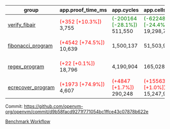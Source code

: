 | group | app.proof_time_ms | app.cycles | app.cells_used | leaf.proof_time_ms | leaf.cycles | leaf.cells_used |
| -- | -- | -- | -- | -- | -- | -- |
| [verify_fibair](https://github.com/openvm-org/openvm/blob/benchmark-results/benchmarks-pr/1236/verify_fibair-d9b58facd9271f771054bc1ffce43c07878b622e.md) |<span style='color: red'>(+352 [+10.3%])</span> 3,755 | <span style='color: green'>(-200164 [-28.1%])</span> 511,550 | <span style='color: green'>(-6224894 [-24.4%])</span> 19,298,760 |- | - | - |
| [fibonacci_program](https://github.com/openvm-org/openvm/blob/benchmark-results/benchmarks-pr/1236/fibonacci-d9b58facd9271f771054bc1ffce43c07878b622e.md) |<span style='color: red'>(+4542 [+74.5%])</span> 10,639 |  1,500,137 |  51,503,940 |<span style='color: red'>(+26 [+0.2%])</span> 13,342 | <span style='color: green'>(-1277106 [-41.4%])</span> 1,807,359 | <span style='color: green'>(-37121437 [-33.5%])</span> 73,589,701 |
| [regex_program](https://github.com/openvm-org/openvm/blob/benchmark-results/benchmarks-pr/1236/regex-d9b58facd9271f771054bc1ffce43c07878b622e.md) |<span style='color: red'>(+22 [+0.1%])</span> 18,796 |  4,190,904 |  165,028,173 |<span style='color: green'>(-12430 [-41.0%])</span> 17,920 | <span style='color: green'>(-2973288 [-50.1%])</span> 2,964,545 | <span style='color: green'>(-83703383 [-34.3%])</span> 160,487,328 |
| [ecrecover_program](https://github.com/openvm-org/openvm/blob/benchmark-results/benchmarks-pr/1236/ecrecover-d9b58facd9271f771054bc1ffce43c07878b622e.md) |<span style='color: red'>(+1973 [+74.9%])</span> 4,607 | <span style='color: red'>(+4847 [+1.7%])</span> 290,248 | <span style='color: red'>(+155632 [+1.0%])</span> 15,247,929 |<span style='color: green'>(-3912 [-9.4%])</span> 37,843 | <span style='color: green'>(-4487885 [-51.9%])</span> 4,167,120 | <span style='color: green'>(-125130116 [-34.2%])</span> 240,780,981 |


Commit: https://github.com/openvm-org/openvm/commit/d9b58facd9271f771054bc1ffce43c07878b622e

[Benchmark Workflow](https://github.com/openvm-org/openvm/actions/runs/12848274601)

